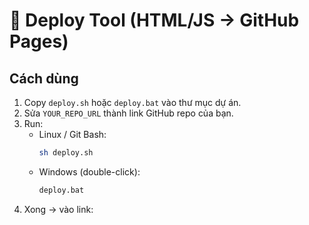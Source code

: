 # 🚀 Deploy Tool (HTML/JS → GitHub Pages)

## Cách dùng

1. Copy `deploy.sh` hoặc `deploy.bat` vào thư mục dự án.
2. Sửa `YOUR_REPO_URL` thành link GitHub repo của bạn.
3. Run:
   - Linux / Git Bash:
     ```bash
     sh deploy.sh
     ```
   - Windows (double-click):
     ```bat
     deploy.bat
     ```
4. Xong → vào link:
